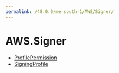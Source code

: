 ```yaml
---
permalink: /48.0.0/me-south-1/AWS/Signer/
---
```


# AWS.Signer



* [ProfilePermission](ProfilePermission.md)
* [SigningProfile](SigningProfile.md)